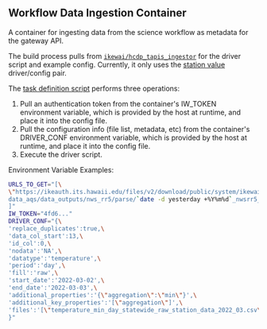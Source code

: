 ## Workflow Data Ingestion Container

A container for ingesting data from the science workflow as metadata for the gateway API.

The build process pulls from [`ikewai/hcdp_tapis_ingestor`](https://github.com/ikewai/hcdp_tapis_ingestor) for the driver script and example config.
Currently, it only uses the [station value](https://github.com/ikewai/hcdp_tapis_ingestor/tree/master/station_values) driver/config pair.

The [task definition script](/containers/ingestion/scripts/task.sh) performs three operations:
1. Pull an authentication token from the container's IW_TOKEN environment variable, which is provided by the host at runtime, and place it into the config file.
2. Pull the configuration info (file list, metadata, etc) from the container's DRIVER_CONF environment variable, which is provided by the host at runtime, and place it into the config file.
3. Execute the driver script.

Environment Variable Examples:
```sh
URLS_TO_GET="[\
\"https://ikeauth.its.hawaii.edu/files/v2/download/public/system/ikewai-annotated-data/HCDP/workflow_data/preliminary_test/\
data_aqs/data_outputs/nws_rr5/parse/`date -d yesterday +%Y%m%d`_nwsrr5_parsed.csv\"\
]"
IW_TOKEN="4fd6..."
DRIVER_CONF="{\
'replace_duplicates':true,\
'data_col_start':13,\
'id_col':0,\
'nodata':'NA',\
'datatype':'temperature',\
'period':'day',\
'fill':'raw',\
'start_date':'2022-03-02',\
'end_date':'2022-03-03',\
'additional_properties':'{\"aggregation\":\"min\"}',\
'additional_key_properties':'[\"aggregation\"]',\
'files':'[\"temperature_min_day_statewide_raw_station_data_2022_03.csv\"]'\
}"
```